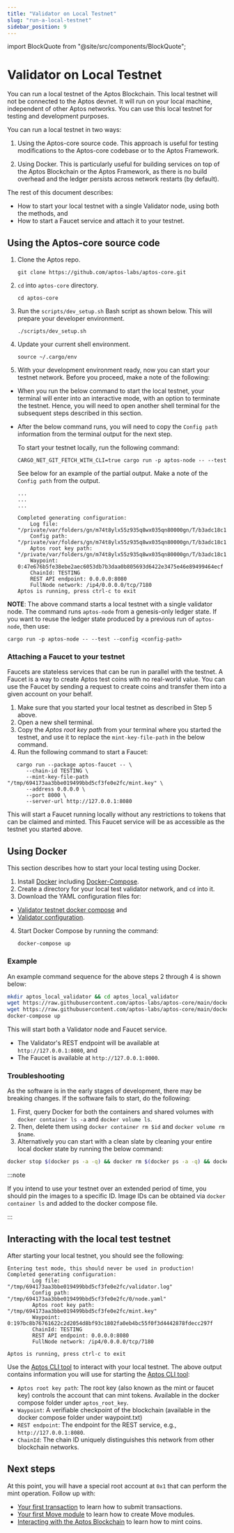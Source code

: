 ```yaml
---
title: "Validator on Local Testnet"
slug: "run-a-local-testnet"
sidebar_position: 9
---
```

import BlockQuote from "@site/src/components/BlockQuote";

# Validator on Local Testnet

You can run a local testnet of the Aptos Blockchain. This local testnet will not be connected to the Aptos devnet. It will run on your local machine, independent of other Aptos networks. You can use this local testnet for testing and development purposes.

You can run a local testnet in two ways:

1. Using the Aptos-core source code. This approach is useful for testing modifications to the Aptos-core codebase or to the Aptos Framework.

2. Using Docker. This is particularly useful for building services on top of the Aptos Blockchain or the Aptos Framework, as there is no build overhead and the ledger persists across network restarts (by default).

The rest of this document describes:

- How to start your local testnet with a single Validator node, using both the methods, and
- How to start a Faucet service and attach it to your testnet.

## Using the Aptos-core source code

1. Clone the Aptos repo.

    ```
    git clone https://github.com/aptos-labs/aptos-core.git
    ```

2. `cd` into `aptos-core` directory.

    ```
    cd aptos-core
    ```

3. Run the `scripts/dev_setup.sh` Bash script as shown below. This will prepare your developer environment.

    ```
    ./scripts/dev_setup.sh
    ```

4. Update your current shell environment.

    ```
    source ~/.cargo/env
    ```

5. With your development environment ready, now you can start your testnet network. Before you proceed, make a note of the following:

  - When you run the below command to start the local testnet, your terminal will enter into an interactive mode, with an option to terminate the testnet. Hence, you will need to open another shell terminal for the subsequent steps described in this section.
  - After the below command runs, you will need to copy the `Config path` information from the terminal output for the next step.

    To start your testnet locally, run the following command:

    ```
    CARGO_NET_GIT_FETCH_WITH_CLI=true cargo run -p aptos-node -- --test
    ```

    See below for an example of the partial output. Make a note of the `Config path` from the output.

    ```
    ...
    ...
    ...

    Completed generating configuration:
        Log file: "/private/var/folders/gn/m74t8ylx55z935q8wx035qn80000gn/T/b3adc18c144bfcc78a1541953893bc1c/validator.log"
        Config path: "/private/var/folders/gn/m74t8ylx55z935q8wx035qn80000gn/T/b3adc18c144bfcc78a1541953893bc1c/0/node.yaml"
        Aptos root key path: "/private/var/folders/gn/m74t8ylx55z935q8wx035qn80000gn/T/b3adc18c144bfcc78a1541953893bc1c/mint.key"
        Waypoint: 0:47e676b5fe38ebe2aec6053db7b3daa0b805693d6422e3475e46e89499464ecf
        ChainId: TESTING
        REST API endpoint: 0.0.0.0:8080
        FullNode network: /ip4/0.0.0.0/tcp/7180
    Aptos is running, press ctrl-c to exit
    ```

**NOTE**: The above command starts a local testnet with a single validator node. The command runs `aptos-node` from a genesis-only ledger state. If you want to reuse the ledger state produced by a previous run of `aptos-node`, then use:

```
cargo run -p aptos-node -- --test --config <config-path>
```

### Attaching a Faucet to your testnet

Faucets are stateless services that can be run in parallel with the testnet. A Faucet is a way to create Aptos test coins with no real-world value. You can use the Faucet by sending a request to create coins and transfer them into a given account on your behalf.

1. Make sure that you started your local testnet as described in Step 5 above.
2. Open a new shell terminal.
3. Copy the _Aptos root key path_ from your terminal where you started the testnet, and use it to replace the `mint-key-file-path` in the below command.
4. Run the following command to start a Faucet:
```
   cargo run --package aptos-faucet -- \
      --chain-id TESTING \
      --mint-key-file-path "/tmp/694173aa3bbe019499bbd5cf3fe0e2fc/mint.key" \
      --address 0.0.0.0 \
      --port 8000 \
      --server-url http://127.0.0.1:8080
```

This will start a Faucet running locally without any restrictions to tokens that can be claimed and minted. This Faucet service will be as accessible as the testnet you started above.

## Using Docker

This section describes how to start your local testing using Docker.

1. Install [Docker](https://docs.docker.com/get-docker/) including [Docker-Compose](https://docs.docker.com/compose/install/).
2. Create a directory for your local test validator network, and `cd` into it.
3. Download the YAML configuration files for:

  - [Validator testnet docker compose](https://github.com/aptos-labs/aptos-core/blob/main/docker/compose/validator-testnet/docker-compose.yaml) and
  - [Validator configuration](https://github.com/aptos-labs/aptos-core/blob/main/docker/compose/validator-testnet/validator_node_template.yaml).

4. Start Docker Compose by running the command:

    ```
    docker-compose up
    ```

### Example

An example command sequence for the above steps 2 through 4 is shown below:

```bash
mkdir aptos_local_validator && cd aptos_local_validator
wget https://raw.githubusercontent.com/aptos-labs/aptos-core/main/docker/compose/validator-testnet/docker-compose.yaml
wget https://raw.githubusercontent.com/aptos-labs/aptos-core/main/docker/compose/validator-testnet/validator_node_template.yaml
docker-compose up
```

This will start both a Validator node and Faucet service.

- The Validator's REST endpoint will be available at `http://127.0.0.1:8080`, and
- The Faucet is available at `http://127.0.0.1:8000`.

### Troubleshooting

As the software is in the early stages of development, there may be breaking changes. If the software fails to start, do the following:

1. First, query Docker for both the containers and shared volumes with `docker container ls -a` and `docker volume ls`.
2. Then, delete them using `docker container rm $id` and `docker volume rm $name`.
3. Alternatively you can start with a clean slate by cleaning your entire local docker state by running the below command:

```bash
docker stop $(docker ps -a -q) && docker rm $(docker ps -a -q) && docker rmi $(docker images -q) && docker volume rm $(docker volume ls -q)
```
:::note

If you intend to use your testnet over an extended period of time, you should pin the images to a specific ID. Image IDs can be obtained via `docker container ls` and added to the docker compose file.

:::

## Interacting with the local test testnet

After starting your local testnet, you should see the following:

```
Entering test mode, this should never be used in production!
Completed generating configuration:
        Log file: "/tmp/694173aa3bbe019499bbd5cf3fe0e2fc/validator.log"
        Config path: "/tmp/694173aa3bbe019499bbd5cf3fe0e2fc/0/node.yaml"
        Aptos root key path: "/tmp/694173aa3bbe019499bbd5cf3fe0e2fc/mint.key"
        Waypoint: 0:197bc8b76761622c2d2054d8bf93c1802fa0eb4bc55f0f3d4442878fdecc297f
        ChainId: TESTING
        REST API endpoint: 0.0.0.0:8080
        FullNode network: /ip4/0.0.0.0/tcp/7180

Aptos is running, press ctrl-c to exit
```

Use the [Aptos CLI tool](https://github.com/aptos-labs/aptos-core/blob/main/crates/aptos/README.md) to interact with your local testnet. The above output contains information you will use for starting the [Aptos CLI tool](https://github.com/aptos-labs/aptos-core/blob/main/crates/aptos/README.md):

* `Aptos root key path`: The root key (also known as the mint or faucet key) controls the account that can mint tokens. Available in the docker compose folder under `aptos_root_key`.
* `Waypoint`: A verifiable checkpoint of the blockchain (available in the docker compose folder under waypoint.txt)
* `REST endpoint`: The endpoint for the REST service, e.g., `http://127.0.0.1:8080`.
* `ChainId`: The chain ID uniquely distinguishes this network from other blockchain networks.

## Next steps

At this point, you will have a special root account at `0x1` that can perform the mint operation. Follow up with:

* [Your first transaction](/tutorials/your-first-transaction) to learn how to submit transactions.
* [Your first Move module](/tutorials/your-first-move-module) to learn how to create Move modules.
* [Interacting with the Aptos Blockchain](/guides/interacting-with-the-aptos-blockchain) to learn how to mint coins.
